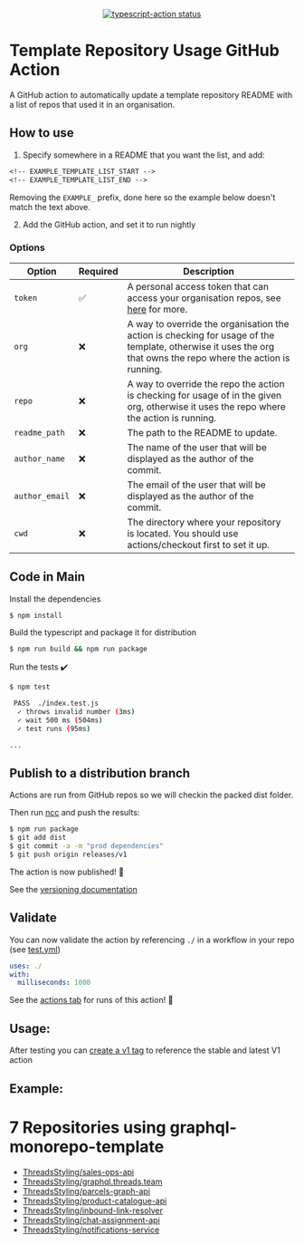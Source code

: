 <p align="center">
  <a href="https://github.com/actions/typescript-action/actions"><img alt="typescript-action status" src="https://github.com/actions/typescript-action/workflows/build-test/badge.svg"></a>
</p>

# Template Repository Usage GitHub Action

A GitHub action to automatically update a template repository README with a list of repos that used it in an organisation.

## How to use

1. Specify somewhere in a README that you want the list, and add:

```txt
<!-- EXAMPLE_TEMPLATE_LIST_START -->
<!-- EXAMPLE_TEMPLATE_LIST_END -->
```

Removing the `EXAMPLE_` prefix, done here so the example below doesn't match the text above.

2. Add the GitHub action, and set it to run nightly

### Options

| Option         | Required | Description                                                                                                                                                                        |
| -------------- | -------- | ---------------------------------------------------------------------------------------------------------------------------------------------------------------------------------- |
| `token`        | ✅       | A personal access token that can access your organisation repos, see [here](https://docs.github.com/en/github/authenticating-to-github/creating-a-personal-access-token) for more. |
| `org`          | ❌       | A way to override the organisation the action is checking for usage of the template, otherwise it uses the org that owns the repo where the action is running.                     |
| `repo`         | ❌       | A way to override the repo the action is checking for usage of in the given org, otherwise it uses the repo where the action is running.                                           |
| `readme_path`  | ❌       | The path to the README to update.                                                                                                                                                  |
| `author_name`  | ❌       | The name of the user that will be displayed as the author of the commit.                                                                                                           |
| `author_email` | ❌       | The email of the user that will be displayed as the author of the commit.                                                                                                          |
| `cwd`          | ❌       | The directory where your repository is located. You should use actions/checkout first to set it up.                                                                                |

## Code in Main

Install the dependencies

```bash
$ npm install
```

Build the typescript and package it for distribution

```bash
$ npm run build && npm run package
```

Run the tests :heavy_check_mark:

```bash
$ npm test

 PASS  ./index.test.js
  ✓ throws invalid number (3ms)
  ✓ wait 500 ms (504ms)
  ✓ test runs (95ms)

...
```

## Publish to a distribution branch

Actions are run from GitHub repos so we will checkin the packed dist folder.

Then run [ncc](https://github.com/zeit/ncc) and push the results:

```bash
$ npm run package
$ git add dist
$ git commit -a -m "prod dependencies"
$ git push origin releases/v1
```

The action is now published! :rocket:

See the [versioning documentation](https://github.com/actions/toolkit/blob/master/docs/action-versioning.md)

## Validate

You can now validate the action by referencing `./` in a workflow in your repo (see [test.yml](.github/workflows/test.yml))

```yaml
uses: ./
with:
  milliseconds: 1000
```

See the [actions tab](https://github.com/actions/typescript-action/actions) for runs of this action! :rocket:

## Usage:

After testing you can [create a v1 tag](https://github.com/actions/toolkit/blob/master/docs/action-versioning.md) to reference the stable and latest V1 action

## Example:

<!-- TEMPLATE_LIST_START -->
# 7 Repositories using graphql-monorepo-template

* [ThreadsStyling/sales-ops-api](https://github.com/ThreadsStyling/sales-ops-api)
* [ThreadsStyling/graphql.threads.team](https://github.com/ThreadsStyling/graphql.threads.team)
* [ThreadsStyling/parcels-graph-api](https://github.com/ThreadsStyling/parcels-graph-api)
* [ThreadsStyling/product-catalogue-api](https://github.com/ThreadsStyling/product-catalogue-api)
* [ThreadsStyling/inbound-link-resolver](https://github.com/ThreadsStyling/inbound-link-resolver)
* [ThreadsStyling/chat-assignment-api](https://github.com/ThreadsStyling/chat-assignment-api)
* [ThreadsStyling/notifications-service](https://github.com/ThreadsStyling/notifications-service)
<!-- TEMPLATE_LIST_END -->
